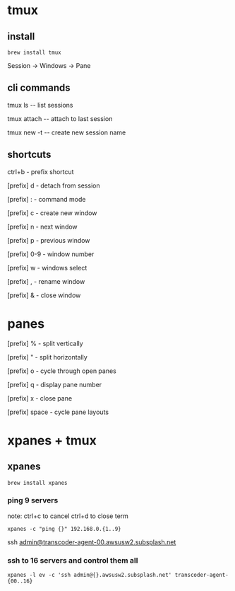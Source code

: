 
# tmux 

## install

```brew install tmux```

Session -> Windows -> Pane



## cli commands

tmux ls		-- list sessions

tmux attach	-- attach to last session

tmux new -t <name> -- create new session name

## shortcuts

ctrl+b  - prefix shortcut

[prefix] d - detach from session

[prefix] : - command mode

[prefix] c - create new window 

[prefix] n - next window

[prefix] p - previous window

[prefix] 0-9 - window number

[prefix] w - windows select

[prefix] , - rename window

[prefix] & - close window   

# panes

[prefix] % - split vertically

[prefix] " - split horizontally

[prefix] o - cycle through open panes

[prefix] q - display pane number

[prefix] x - close pane

[prefix] space - cycle pane layouts


# xpanes + tmux

## xpanes

```brew install xpanes```

### ping 9 servers

note: ctrl+c to cancel ctrl+d to close term 

```xpanes -c "ping {}" 192.168.0.{1..9}```


ssh admin@transcoder-agent-00.awsusw2.subsplash.net

### ssh to 16 servers and control them all

```xpanes -l ev -c 'ssh admin@{}.awsusw2.subsplash.net' transcoder-agent-{00..16}```










